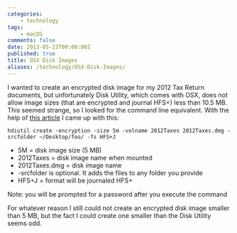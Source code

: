 ```yaml
---
categories:
    - technology
tags:
    - macOS
comments: false
date: 2013-05-22T00:00:00Z
published: true
title: OSX Disk Images
aliases: /technology/OSX-Disk-Images/
---
```


I wanted to create an encrypted disk image for my 2012 Tax Return documents, but unfortunately Disk Utility, which comes with OSX, does not allow image sizes (that are encrypted and journal HFS+) less than 10.5 MB. This seemed strange, so I looked for the command line equivalent. With the help of [this article][encrypt] I came up with this:

	hdiutil create -encryption -size 5m -volname 2012Taxes 2012Taxes.dmg -srcfolder ~/Desktop/foo/ -fs HFS+J

* 5M = disk image size (5 MB)
* 2012Taxes = disk image name when mounted
* 2012Taxes.dmg = disk image name
* -srcfolder is optional. It adds the files to any folder you provide
* HFS+J = format will be journaled HFS+ 

Note: you will be prompted for a password after you execute the command

For whatever reason I still could not create an encrypted disk image smaller than 5 MB, but the fact I could create one smaller than the Disk Utility seems odd.

[encrypt]: http://commandlinemac.blogspot.com/2008/12/using-hdiutil.html